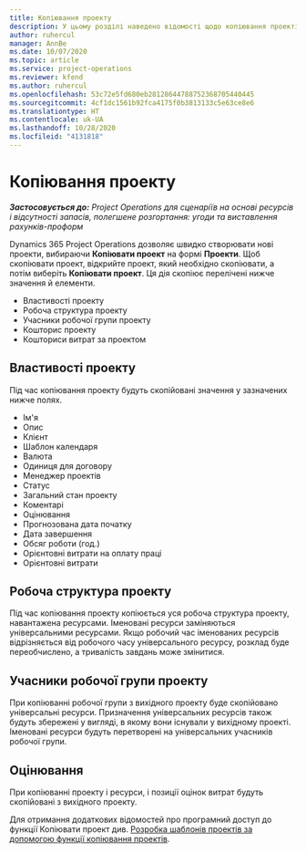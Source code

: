 ```yaml
---
title: Копіювання проекту
description: У цьому розділі наведено відомості щодо копіювання проектів в Dynamics 365 Project Operations.
author: ruhercul
manager: AnnBe
ms.date: 10/07/2020
ms.topic: article
ms.service: project-operations
ms.reviewer: kfend
ms.author: ruhercul
ms.openlocfilehash: 53c72e5fd680eb28128644788752368705440445
ms.sourcegitcommit: 4cf1dc1561b92fca4175f0b3813133c5e63ce8e6
ms.translationtype: HT
ms.contentlocale: uk-UA
ms.lasthandoff: 10/28/2020
ms.locfileid: "4131818"
---
```

# <a name="copy-a-project"></a>Копіювання проекту

_**Застосовується до:** Project Operations для сценаріїв на основі ресурсів і відсутності запасів, полегшене розгортання: угоди та виставлення рахунків-проформ_

Dynamics 365 Project Operations дозволяє швидко створювати нові проекти, вибираючи **Копіювати проект** на формі **Проекти**. Щоб скопіювати проект, відкрийте проект, який необхідно скопіювати, а потім виберіть **Копіювати проект**. Ця дія скопіює перелічені нижче значення й елементи.

- Властивості проекту
- Робоча структура проекту
- Учасники робочої групи проекту
- Кошторис проекту
- Кошториси витрат за проектом

## <a name="project-properties"></a>Властивості проекту

Під час копіювання проекту будуть скопійовані значення у зазначених нижче полях.

- Ім'я
- Опис
- Клієнт
- Шаблон календаря
- Валюта
- Одиниця для договору
- Менеджер проектів
- Статус
- Загальний стан проекту
- Коментарі
- Оцінювання
- Прогнозована дата початку
- Дата завершення
- Обсяг роботи (год.)
- Орієнтовні витрати на оплату праці
- Орієнтовні витрати

## <a name="work-breakdown-structure"></a>Робоча структура проекту

Під час копіювання проекту копіюється уся робоча структура проекту, навантажена ресурсами. Іменовані ресурси заміняються універсальними ресурсами. Якщо робочий час іменованих ресурсів відрізняється від робочого часу універсального ресурсу, розклад буде переобчислено, а тривалість завдань може змінитися.

## <a name="project-team-members"></a>Учасники робочої групи проекту

При копіюванні робочої групи з вихідного проекту буде скопійовано універсальні ресурси. Призначення універсальних ресурсів також будуть збережені у вигляді, в якому вони існували у вихідному проекті. Іменовані ресурси будуть перетворені на універсальних учасників робочої групи.

## <a name="estimates"></a>Оцінювання

При копіюванні проекту і ресурси, і позиції оцінок витрат будуть скопійовані з вихідного проекту. 

Для отримання додаткових відомостей про програмний доступ до функції Копіювати проект див. [Розробка шаблонів проектів за допомогою функції копіювання проектів](dev-copy-project.md).
